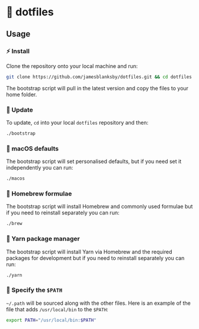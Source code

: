 # 🔧 dotfiles

## Usage

### ⚡️ Install

Clone the repository onto your local machine and run:

```bash
git clone https://github.com/jamesblanksby/dotfiles.git && cd dotfiles && source bootstrap
```

The bootstrap script will pull in the latest version and copy the files to your home folder.

### 💎 Update

To update, `cd` into your local `dotfiles` repository and then:

```bash
./bootstrap
```

### 🍎 macOS defaults

The bootstrap script will set personalised defaults, but if you need set it independently you can run:

```bash
./macos
```

### 🍺 Homebrew formulae

The bootstrap script will install Homebrew and commonly used formulae but if you need to reinstall separately you can run:

```bash
./brew
```

### 🧶 Yarn package manager

The bootstrap script will install Yarn via Homebrew and the required packages for development but if you need to reinstall separately you can run:

```bash
./yarn
```

### 📁 Specify the `$PATH`

`~/.path` will be sourced along with the other files. Here is an example of the file that adds `/usr/local/bin` to the `$PATH`:

```bash
export PATH="/usr/local/bin:$PATH"
```
